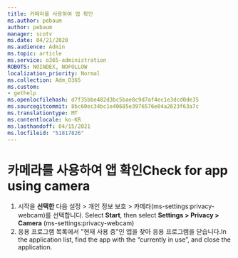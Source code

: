 ```yaml
---
title: 카메라를 사용하여 앱 확인
ms.author: pebaum
author: pebaum
manager: scotv
ms.date: 04/21/2020
ms.audience: Admin
ms.topic: article
ms.service: o365-administration
ROBOTS: NOINDEX, NOFOLLOW
localization_priority: Normal
ms.collection: Adm_O365
ms.custom:
- gethelp
ms.openlocfilehash: d7f35bbe482d3bc5bae8c9d7af4ec1e3dcd0de35
ms.sourcegitcommit: 8bc60ec34bc1e40685e3976576e04a2623f63a7c
ms.translationtype: MT
ms.contentlocale: ko-KR
ms.lasthandoff: 04/15/2021
ms.locfileid: "51817826"
---
```

# <a name="check-for-app-using-camera"></a><span data-ttu-id="7d1e5-102">카메라를 사용하여 앱 확인</span><span class="sxs-lookup"><span data-stu-id="7d1e5-102">Check for app using camera</span></span>

1. <span data-ttu-id="7d1e5-103">시작을 **선택한** 다음 설정 > 개인 정보 보호 > 카메라(ms-settings:privacy-webcam)를 선택합니다. </span><span class="sxs-lookup"><span data-stu-id="7d1e5-103">Select **Start**, then select **Settings > Privacy > Camera** (ms-settings:privacy-webcam)</span></span>
2. <span data-ttu-id="7d1e5-104">응용 프로그램 목록에서 "현재 사용 중"인 앱을 찾아 응용 프로그램을 닫습니다.</span><span class="sxs-lookup"><span data-stu-id="7d1e5-104">In the application list, find the app with the “currently in use”, and close the application.</span></span>

